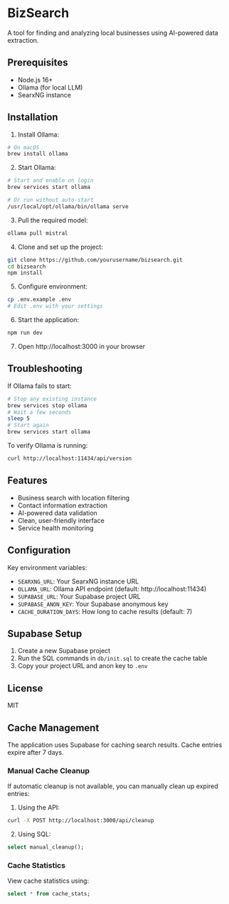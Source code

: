 # BizSearch

A tool for finding and analyzing local businesses using AI-powered data extraction.

## Prerequisites

- Node.js 16+
- Ollama (for local LLM)
- SearxNG instance

## Installation

1. Install Ollama:
```bash
# On macOS
brew install ollama
```

2. Start Ollama:
```bash
# Start and enable on login
brew services start ollama

# Or run without auto-start
/usr/local/opt/ollama/bin/ollama serve
```

3. Pull the required model:
```bash
ollama pull mistral
```

4. Clone and set up the project:
```bash
git clone https://github.com/yourusername/bizsearch.git
cd bizsearch
npm install
```

5. Configure environment:
```bash
cp .env.example .env
# Edit .env with your settings
```

6. Start the application:
```bash
npm run dev
```

7. Open http://localhost:3000 in your browser

## Troubleshooting

If Ollama fails to start:
```bash
# Stop any existing instance
brew services stop ollama
# Wait a few seconds
sleep 5
# Start again
brew services start ollama
```

To verify Ollama is running:
```bash
curl http://localhost:11434/api/version
```

## Features

- Business search with location filtering
- Contact information extraction
- AI-powered data validation
- Clean, user-friendly interface
- Service health monitoring

## Configuration

Key environment variables:
- `SEARXNG_URL`: Your SearxNG instance URL
- `OLLAMA_URL`: Ollama API endpoint (default: http://localhost:11434)
- `SUPABASE_URL`: Your Supabase project URL
- `SUPABASE_ANON_KEY`: Your Supabase anonymous key
- `CACHE_DURATION_DAYS`: How long to cache results (default: 7)

## Supabase Setup

1. Create a new Supabase project
2. Run the SQL commands in `db/init.sql` to create the cache table
3. Copy your project URL and anon key to `.env`

## License

MIT

## Cache Management

The application uses Supabase for caching search results. Cache entries expire after 7 days.

### Manual Cache Cleanup

If automatic cleanup is not available, you can manually clean up expired entries:

1. Using the API:
```bash
curl -X POST http://localhost:3000/api/cleanup
```

2. Using SQL:
```sql
select manual_cleanup();
```

### Cache Statistics

View cache statistics using:
```sql
select * from cache_stats;
```
